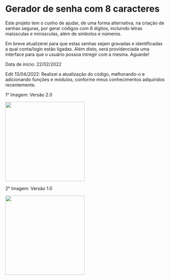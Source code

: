 # Gerador de senha com 8 caracteres
Este projeto tem o cunho de ajudar, de uma forma alternativa, na criação de senhas seguras, por gerar códigos com 8 dígitos, incluindo letras maiúsculas e minúsculas, além de símbolos e números.

Em breve atualizerei para que estas senhas sejam gravadas e identificadas a qual conta/login estão ligadas. Além disto, será providenciada uma interface para que o usuário possoa intregir com a mesma. Aguarde!

Data de início: 22/02/2022

Edit 13/04/2022: Realizei a atualização do código, melhorando-o e adicionando funções e módulos, conforme meus conhecimentos adquiridos recentemente.

1° Imagem: Versão 2.0
<div align="">
<img src="https://user-images.githubusercontent.com/92998253/163285787-1f33548f-2816-4def-aa82-7b734389ab5d.png" width="250px"/>
</div>


2° Imagem: Versão 1.0
<div align="">
<img src="https://user-images.githubusercontent.com/92998253/155228858-85dc1b56-9bfc-46e8-bc75-6c003aad1194.png" width="250px"/>
</div>

